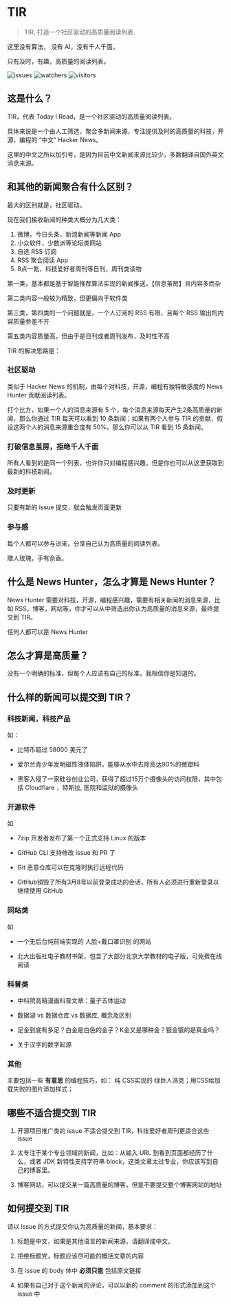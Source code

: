 # TIR

> TIR, 打造一个社区驱动的高质量阅读列表.

这里没有算法， 没有 AI，没有千人千面。

只有及时，有趣，高质量的阅读列表。

![issues](https://badgen.net/github/issues/jwenjian/reading-list) ![watchers](https://badgen.net/github/watchers/jwenjian/reading-list) ![visitors](https://visitor-badge.glitch.me/badge?page_id=jwenjian.readling-list)

## 这是什么？

TIR，代表 Today I Read，是一个社区驱动的高质量阅读列表。

具体来说是一个由人工筛选，聚合多新闻来源，专注提供及时的高质量的科技，开源，编程的 “中文” Hacker News。

这里的中文之所以加引号，是因为目前中文新闻来源比较少，多数翻译自国外英文消息来源。

## 和其他的新闻聚合有什么区别？

最大的区别就是，社区驱动。

现在我们接收新闻的种类大概分为几大类：

1. 微博，今日头条，新浪新闻等新闻 App
2. 小众软件，少数派等论坛类网站
3. 自选 RSS 订阅
4. RSS 聚合阅读 App
5. 8点一氪，科技爱好者周刊等日刊，周刊类读物

第一类，基本都是基于智能推荐算法实现的新闻推送，【信息茧房】且内容多而杂

第二类内容一般较为精致，但更偏向于软件类

第三类，第四类的一个问题就是，一个人订阅的 RSS 有限，且每个 RSS 输出的内容质量参差不齐

第五类内容质量高，但由于是日刊或者周刊发布，及时性不高

TIR 的解决思路是：

### 社区驱动

类似于 Hacker News 的机制，由每个对科技，开源，编程有独特敏感度的 News Hunter 贡献阅读列表。

打个比方，如果一个人的消息来源有 5 个，每个消息来源每天产生2条高质量的新闻，那么你通过 TIR 每天可以看到 10 条新闻；如果有两个人参与 TIR 的贡献，假设这两个人的消息来源重合度有 50%，那么你可以从 TIR 看到 15 条新闻。

### 打破信息茧房，拒绝千人千面

所有人看到的是同一个列表，也许你只对编程感兴趣，但是你也可以从这里获取到最新的科技新闻。

### 及时更新

只要有新的 issue 提交，就会触发页面更新

### 参与感

每个人都可以参与进来，分享自己认为高质量的阅读列表。

赠人玫瑰，手有余香。

## 什么是 News Hunter，怎么才算是 News Hunter？

News Hunter 需要对科技，开源，编程感兴趣，需要有相关新闻的消息来源，比如 RSS，博客，网站等，你才可以从中筛选出你认为高质量的消息来源，最终提交到 TIR。

任何人都可以是 News Hunter

## 怎么才算是高质量？

没有一个明确的标准，但每个人应该有自己的标准，我相信你是知道的。

## 什么样的新闻可以提交到 TIR？

### 科技新闻，科技产品

如：

- 比特币超过 58000 美元了

- 爱尔兰青少年发明磁性液体陷阱，能够从水中去除高达90%的微塑料

- 黑客入侵了一家硅谷创业公司，获得了超过15万个摄像头的访问权限，其中包括 Cloudflare ，特斯拉, 医院和监狱的摄像头

### 开源软件

如

- 7zip 开发者发布了第一个正式支持 Linux 的版本

- GitHub CLI 支持修改 issue 和 PR 了

- Git 恶意仓库可以在克隆时执行远程代码

- GitHub销毁了所有3月8号以前登录成功的会话，所有人必须进行重新登录以继续使用 GitHub

### 网站类

如

- 一个无后台纯前端实现的 人脸+戴口罩识别 的网站

- 北大出版社电子教材书架，包含了大部分北京大学教材的电子版，可免费在线阅读

### 科普类

- 中科院高萌漫画科普文章：量子五体运动

- 数据湖 vs 数据仓库 vs 数据库, 概念及区别

- 足金到底有多足？白金是白色的金子？K金又是哪种金？镀金镀的是真金吗？

- 关于汉字的数字起源

### 其他

主要包括一些 **有意思** 的编程技巧，如： 纯 CSS实现的 绿巨人浩克；用CSS给加载失败的图片添加样式；

## 哪些不适合提交到 TIR

1. 开源项目推广类的 issue 不适合提交到 TIR，科技爱好者周刊更适合这些 issue

2. 太专注于某个专业领域的新闻，比如：从输入 URL 到看到页面都经历了什么，或者 JDK 新特性支持字符串 block，这类文章太过专业，你应该写到自己的博客里。

3. 博客网站，可以提交某一篇高质量的博客，但是不要提交整个博客网站的地址

## 如何提交到 TIR

请以 Issue 的方式提交你认为高质量的新闻，基本要求：

1. 标题是中文，如果是其他语言的新闻来源，请翻译成中文。

2. 拒绝标题党，标题应该尽可能的概括文章的内容

3. 在 issue 的 body 体中 **必须只能** 包括原文链接

4. 如果有自己对于这个新闻的评论，可以以新的 comment 的形式添加到这个 issue 中

